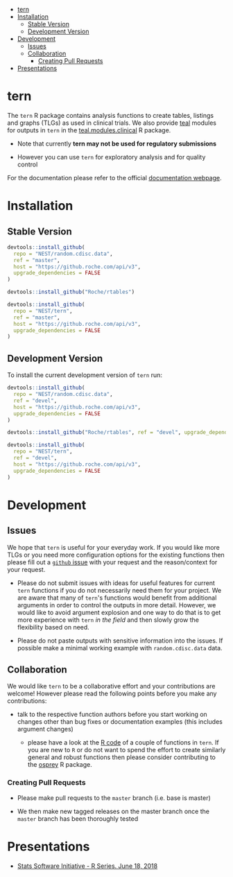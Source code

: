 
-   [tern](#tern)
-   [Installation](#installation)
    -   [Stable Version](#stable-version)
    -   [Development Version](#development-version)
-   [Development](#development)
    -   [Issues](#issues)
    -   [Collaboration](#collaboration)
        -   [Creating Pull Requests](#creating-pull-requests)
-   [Presentations](#presentations)

<!-- README.md is generated from README.Rmd. Please edit that file -->
tern 
====

The `tern` R package contains analysis functions to create tables, listings and graphs (TLGs) as used in clinical trials. We also provide [teal](https://github.roche.com/NEST/teal) modules for outputs in `tern` in the [teal.modules.clinical](https://github.roche.com/NEST/teal.modules.clinical) R package.

-   Note that currently **tern may not be used for regulatory submissions**

-   However you can use `tern` for exploratory analysis and for quality control

For the documentation please refer to the official [documentation webpage](https://pages.github.roche.com/NEST/docs/).

Installation
============

Stable Version
--------------

``` r
devtools::install_github(
  repo = "NEST/random.cdisc.data",
  ref = "master", 
  host = "https://github.roche.com/api/v3",
  upgrade_dependencies = FALSE
)

devtools::install_github("Roche/rtables")

devtools::install_github(
  repo = "NEST/tern",
  ref = "master", 
  host = "https://github.roche.com/api/v3",
  upgrade_dependencies = FALSE
)
```

Development Version
-------------------

To install the current development version of `tern` run:

``` r
devtools::install_github(
  repo = "NEST/random.cdisc.data",
  ref = "devel", 
  host = "https://github.roche.com/api/v3",
  upgrade_dependencies = FALSE
)

devtools::install_github("Roche/rtables", ref = "devel", upgrade_dependencies = FALSE)

devtools::install_github(
  repo = "NEST/tern",
  ref = "devel", 
  host = "https://github.roche.com/api/v3",
  upgrade_dependencies = FALSE
)
```

Development
===========

Issues
------

We hope that `tern` is useful for your everyday work. If you would like more TLGs or you need more configuration options for the existing functions then please fill out a [`github` issue](https://github.roche.com/NEST/tern/issues) with your request and the reason/context for your request.

-   Please do not submit issues with ideas for useful features for current `tern` functions if you do not necessarily need them for your project. We are aware that many of `tern`'s functions would benefit from additional arguments in order to control the outputs in more detail. However, we would like to avoid argument explosion and one way to do that is to get more experience with `tern` *in the field* and then slowly grow the flexibility based on need.

-   Please do not paste outputs with sensitive information into the issues. If possible make a minimal working example with `random.cdisc.data` data.

Collaboration
-------------

We would like `tern` to be a collaborative effort and your contributions are welcome! However please read the following points before you make any contributions:

-   talk to the respective function authors before you start working on changes other than bug fixes or documentation examples (this includes argument changes)

    -   please have a look at the [R code](https://github.roche.com/NEST/tern/tree/master/R) of a couple of functions in `tern`. If you are new to `R` or do not want to spend the effort to create similarly general and robust functions then please consider contributing to the [osprey](https://github.roche.com/Rpackages/osprey) R package.

### Creating Pull Requests

-   Please make pull requests to the `master` branch (i.e. base is master)

-   We then make new tagged releases on the master branch once the `master` branch has been thoroughly tested

Presentations
=============

-   [Stats Software Initiative - R Series. June 18, 2018](https://docs.google.com/presentation/d/1OB7MMt3YKzfMJ-gXcGpcRqM8tjbMZWqeEki164L38i4/edit?usp=sharing)

